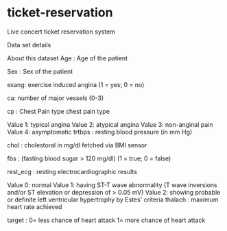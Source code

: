 # ticket-reservation
Live concert ticket reservation system

Data set details

About this dataset
Age : Age of the patient

Sex : Sex of the patient

exang: exercise induced angina (1 = yes; 0 = no)

ca: number of major vessels (0-3)

cp : Chest Pain type chest pain type

Value 1: typical angina
Value 2: atypical angina
Value 3: non-anginal pain
Value 4: asymptomatic
trtbps : resting blood pressure (in mm Hg)

chol : cholestoral in mg/dl fetched via BMI sensor

fbs : (fasting blood sugar > 120 mg/dl) (1 = true; 0 = false)

rest_ecg : resting electrocardiographic results

Value 0: normal
Value 1: having ST-T wave abnormality (T wave inversions and/or ST elevation or depression of > 0.05 mV)
Value 2: showing probable or definite left ventricular hypertrophy by Estes' criteria
thalach : maximum heart rate achieved

target : 0= less chance of heart attack 1= more chance of heart attack
